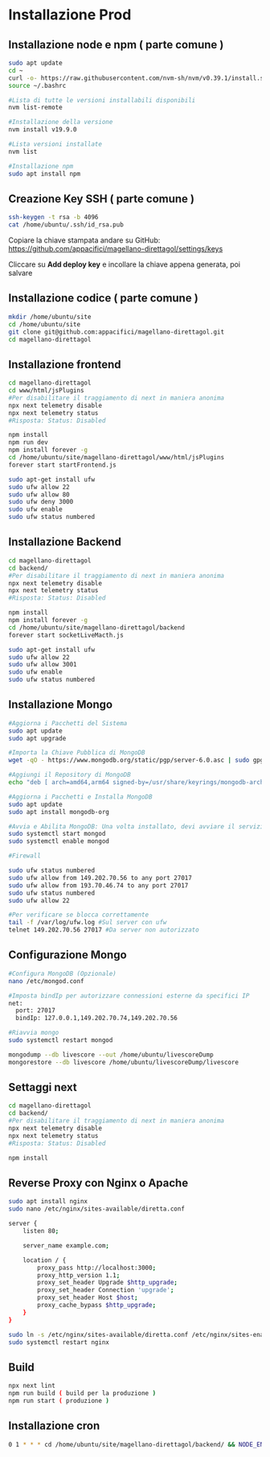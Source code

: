 # Installazione Prod


## Installazione node e npm ( parte comune )
```bash
sudo apt update
cd ~
curl -o- https://raw.githubusercontent.com/nvm-sh/nvm/v0.39.1/install.sh | bash
source ~/.bashrc

#Lista di tutte le versioni installabili disponibili
nvm list-remote

#Installazione della versione
nvm install v19.9.0

#Lista versioni installate
nvm list

#Installazione npm
sudo apt install npm

```

## Creazione Key SSH ( parte comune )
```bash
ssh-keygen -t rsa -b 4096
cat /home/ubuntu/.ssh/id_rsa.pub
```
Copiare la chiave stampata andare su GitHub:
https://github.com/appacifici/magellano-direttagol/settings/keys

Cliccare su **Add deploy key** e incollare la chiave appena generata, poi salvare

## Installazione codice ( parte comune )
```bash 
mkdir /home/ubuntu/site
cd /home/ubuntu/site
git clone git@github.com:appacifici/magellano-direttagol.git
cd magellano-direttagol
```

## Installazione frontend
```bash 
cd magellano-direttagol
cd www/html/jsPlugins
#Per disabilitare il traggiamento di next in maniera anonima 
npx next telemetry disable
npx next telemetry status
#Risposta: Status: Disabled

npm install
npm run dev
npm install forever -g
cd /home/ubuntu/site/magellano-direttagol/www/html/jsPlugins
forever start startFrontend.js

sudo apt-get install ufw
sudo ufw allow 22
sudo ufw allow 80
sudo ufw deny 3000
sudo ufw enable
sudo ufw status numbered

```

## Installazione Backend
```bash 
cd magellano-direttagol
cd backend/
#Per disabilitare il traggiamento di next in maniera anonima 
npx next telemetry disable
npx next telemetry status
#Risposta: Status: Disabled

npm install
npm install forever -g
cd /home/ubuntu/site/magellano-direttagol/backend
forever start socketLiveMacth.js

sudo apt-get install ufw
sudo ufw allow 22
sudo ufw allow 3001
sudo ufw enable
sudo ufw status numbered

```

## Installazione Mongo
```bash 
#Aggiorna i Pacchetti del Sistema
sudo apt update
sudo apt upgrade

#Importa la Chiave Pubblica di MongoDB
wget -qO - https://www.mongodb.org/static/pgp/server-6.0.asc | sudo gpg --dearmor -o /usr/share/keyrings/mongodb-archive-keyring.gpg

#Aggiungi il Repository di MongoDB
echo "deb [ arch=amd64,arm64 signed-by=/usr/share/keyrings/mongodb-archive-keyring.gpg ] https://repo.mongodb.org/apt/ubuntu jammy/mongodb-org/6.0 multiverse" | sudo tee /etc/apt/sources.list.d/mongodb-org-6.0.list

#Aggiorna i Pacchetti e Installa MongoDB
sudo apt update
sudo apt install mongodb-org

#Avvia e Abilita MongoDB: Una volta installato, devi avviare il servizio MongoDB e abilitarlo a partire automaticamente all'avvio del sistema
sudo systemctl start mongod
sudo systemctl enable mongod

#Firewall

sudo ufw status numbered
sudo ufw allow from 149.202.70.56 to any port 27017
sudo ufw allow from 193.70.46.74 to any port 27017
sudo ufw status numbered
sudo ufw allow 22

#Per verificare se blocca correttamente
tail -f /var/log/ufw.log #Sul server con ufw
telnet 149.202.70.56 27017 #Da server non autorizzato

```

## Configurazione Mongo
```bash
#Configura MongoDB (Opzionale)
nano /etc/mongod.conf

#Imposta bindIp per autorizzare connessioni esterne da specifici IP
net:
  port: 27017
  bindIp: 127.0.0.1,149.202.70.74,149.202.70.56

#Riavvia mongo
sudo systemctl restart mongod

mongodump --db livescore --out /home/ubuntu/livescoreDump
mongorestore --db livescore /home/ubuntu/livescoreDump/livescore

```

## Settaggi next
```bash
cd magellano-direttagol
cd backend/
#Per disabilitare il traggiamento di next in maniera anonima 
npx next telemetry disable
npx next telemetry status
#Risposta: Status: Disabled

npm install
```

## Reverse Proxy con Nginx o Apache
```bash
sudo apt install nginx
sudo nano /etc/nginx/sites-available/diretta.conf
```
```bash
server {
    listen 80;

    server_name example.com;

    location / {
        proxy_pass http://localhost:3000;
        proxy_http_version 1.1;
        proxy_set_header Upgrade $http_upgrade;
        proxy_set_header Connection 'upgrade';
        proxy_set_header Host $host;
        proxy_cache_bypass $http_upgrade;
    }
}
```

```bash
sudo ln -s /etc/nginx/sites-available/diretta.conf /etc/nginx/sites-enabled/
sudo systemctl restart nginx

```


## Build 
```bash
npx next lint
npm run build ( build per la produzione )
npm run start ( produzione )
```

## Installazione cron
```bash
0 1 * * * cd /home/ubuntu/site/magellano-direttagol/backend/ && NODE_ENV=production npx ts-node src/liveScoreApi/api/matches/ImportFixtureMatch.ts
```